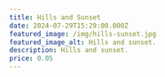 ```yaml
---
title: Hills and Sunset
date: 2024-07-29T15:29:00.000Z
featured_image: /img/hills-sunset.jpg
featured_image_alt: Hills and sunset.
description: Hills and sunset.
price: 0.05
---
```


